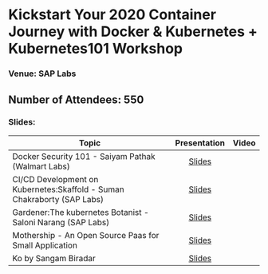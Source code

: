 # Kickstart Your 2020 Container Journey with Docker & Kubernetes + Kubernetes101 Workshop
### Venue: SAP Labs

## Number of Attendees: 550

### Slides:


| Topic        | Presentation          | Video  | 
| ------------- |:-------------:| -----:| 
| Docker Security 101  - Saiyam Pathak (Walmart Labs)| [Slides](https://www.slideshare.net/saiyampathak1/docker-security-101) | | 
| CI/CD Development on Kubernetes:Skaffold - Suman Chakraborty (SAP Labs)| [Slides](https://www.slideshare.net/suchakra012/cicd-development-in-kubernetes-skaffold) |  | 
| Gardener:The kubernetes Botanist - Saloni Narang (SAP Labs) | [Slides](https://www.slideshare.net/SaloniNarang2/gardener-221449692) | 
| Mothership - An Open Source Paas for Small Application | [Slides](https://github.com/collabnix/dockerbangalore/blob/master/slides/18th-Jan-2020-50th-Dockermeetup-SAPLabs/Mothership%20presentation.pdf) | 
| Ko by Sangam Biradar | [Slides]()||
